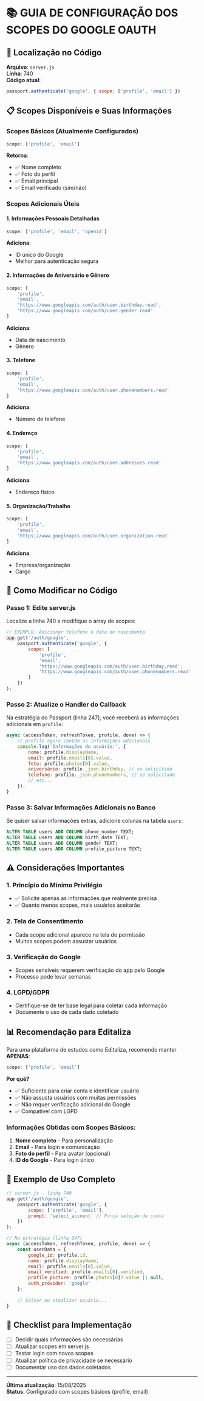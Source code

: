 # 📚 GUIA DE CONFIGURAÇÃO DOS SCOPES DO GOOGLE OAUTH

## 🎯 Localização no Código
**Arquivo**: `server.js`  
**Linha**: 740  
**Código atual**:
```javascript
passport.authenticate('google', { scope: ['profile', 'email'] })
```

## 📋 Scopes Disponíveis e Suas Informações

### **Scopes Básicos (Atualmente Configurados)**
```javascript
scope: ['profile', 'email']
```
**Retorna**:
- ✅ Nome completo
- ✅ Foto do perfil
- ✅ Email principal
- ✅ Email verificado (sim/não)

### **Scopes Adicionais Úteis**

#### 1. **Informações Pessoais Detalhadas**
```javascript
scope: ['profile', 'email', 'openid']
```
**Adiciona**:
- ID único do Google
- Melhor para autenticação segura

#### 2. **Informações de Aniversário e Gênero**
```javascript
scope: [
    'profile', 
    'email',
    'https://www.googleapis.com/auth/user.birthday.read',
    'https://www.googleapis.com/auth/user.gender.read'
]
```
**Adiciona**:
- Data de nascimento
- Gênero

#### 3. **Telefone**
```javascript
scope: [
    'profile',
    'email', 
    'https://www.googleapis.com/auth/user.phonenumbers.read'
]
```
**Adiciona**:
- Número de telefone

#### 4. **Endereço**
```javascript
scope: [
    'profile',
    'email',
    'https://www.googleapis.com/auth/user.addresses.read'
]
```
**Adiciona**:
- Endereço físico

#### 5. **Organização/Trabalho**
```javascript
scope: [
    'profile',
    'email',
    'https://www.googleapis.com/auth/user.organization.read'
]
```
**Adiciona**:
- Empresa/organização
- Cargo

## 🔧 Como Modificar no Código

### **Passo 1: Edite server.js**
Localize a linha 740 e modifique o array de scopes:

```javascript
// EXEMPLO: Adicionar telefone e data de nascimento
app.get('/auth/google',
    passport.authenticate('google', { 
        scope: [
            'profile', 
            'email',
            'https://www.googleapis.com/auth/user.birthday.read',
            'https://www.googleapis.com/auth/user.phonenumbers.read'
        ]
    })
);
```

### **Passo 2: Atualize o Handler do Callback**
Na estratégia do Passport (linha 247), você receberá as informações adicionais em `profile`:

```javascript
async (accessToken, refreshToken, profile, done) => {
    // profile agora contém as informações adicionais
    console.log('Informações do usuário:', {
        nome: profile.displayName,
        email: profile.emails[0].value,
        foto: profile.photos[0].value,
        aniversário: profile._json.birthday, // se solicitado
        telefone: profile._json.phoneNumbers, // se solicitado
        // etc...
    });
}
```

### **Passo 3: Salvar Informações Adicionais no Banco**
Se quiser salvar informações extras, adicione colunas na tabela `users`:

```sql
ALTER TABLE users ADD COLUMN phone_number TEXT;
ALTER TABLE users ADD COLUMN birth_date TEXT;
ALTER TABLE users ADD COLUMN gender TEXT;
ALTER TABLE users ADD COLUMN profile_picture TEXT;
```

## ⚠️ Considerações Importantes

### **1. Princípio do Mínimo Privilégio**
- ✅ Solicite apenas as informações que realmente precisa
- ✅ Quanto menos scopes, mais usuários aceitarão

### **2. Tela de Consentimento**
- Cada scope adicional aparece na tela de permissão
- Muitos scopes podem assustar usuários

### **3. Verificação do Google**
- Scopes sensíveis requerem verificação do app pelo Google
- Processo pode levar semanas

### **4. LGPD/GDPR**
- Certifique-se de ter base legal para coletar cada informação
- Documente o uso de cada dado coletado

## 📊 Recomendação para Editaliza

Para uma plataforma de estudos como Editaliza, recomendo manter **APENAS**:

```javascript
scope: ['profile', 'email']
```

**Por quê?**
- ✅ Suficiente para criar conta e identificar usuário
- ✅ Não assusta usuários com muitas permissões
- ✅ Não requer verificação adicional do Google
- ✅ Compatível com LGPD

### **Informações Obtidas com Scopes Básicos**:
1. **Nome completo** - Para personalização
2. **Email** - Para login e comunicação
3. **Foto do perfil** - Para avatar (opcional)
4. **ID do Google** - Para login único

## 🚀 Exemplo de Uso Completo

```javascript
// server.js - linha 740
app.get('/auth/google',
    passport.authenticate('google', { 
        scope: ['profile', 'email'],
        prompt: 'select_account' // Força seleção de conta
    })
);

// Na estratégia (linha 247)
async (accessToken, refreshToken, profile, done) => {
    const userData = {
        google_id: profile.id,
        name: profile.displayName,
        email: profile.emails[0].value,
        email_verified: profile.emails[0].verified,
        profile_picture: profile.photos[0]?.value || null,
        auth_provider: 'google'
    };
    
    // Salvar ou atualizar usuário...
}
```

## 📝 Checklist para Implementação

- [ ] Decidir quais informações são necessárias
- [ ] Atualizar scopes em server.js
- [ ] Testar login com novos scopes
- [ ] Atualizar política de privacidade se necessário
- [ ] Documentar uso dos dados coletados

---

**Última atualização**: 15/08/2025  
**Status**: Configurado com scopes básicos (profile, email)